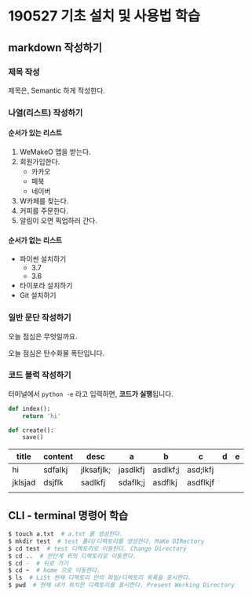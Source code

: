 # 190527 기초 설치 및 사용법 학습

## markdown 작성하기

### 제목 작성

제목은, Semantic 하게 작성한다.

### 나열(리스트) 작성하기

#### 순서가 있는 리스트

1. WeMakeO 앱을 받는다.
2. 회원가입한다.
   * 카카오
   * 페북
   * 네이버
3. W카페를 찾는다.
4. 커피를 주문한다.
5. 알림이 오면 픽업하러 간다.

#### 순서가 없는 리스트

* 파이썬 설치하기
  * 3.7
  * 3.6
* 타이포라 설치하기
* Git 설치하기

### 일반 문단 작성하기

오늘 점심은 무엇일까요. 

오늘 점심은 탄수화물 폭탄입니다.

### 코드 블럭 작성하기

터미널에서 `python -e` 라고 입력하면, **코드가 실행**됩니다.

```python
def index():
	return 'hi'

def create():
    save()
```



| title   | content | desc       | a        | b        | c        | d    | e    |
| ------- | ------- | ---------- | -------- | -------- | -------- | ---- | ---- |
| hi      | sdfalkj | jlksafjlk; | jasdlkfj | asdlkf;j | asd;lkfj |      |      |
| jklsjad | dsjflk  | sadlkfj    | sdaflk;j | asdflkj  | asdflkjf |      |      |
|         |         |            |          |          |          |      |      |



## CLI - terminal 명령어 학습

```sh
$ touch a.txt  # a.txt 를 생성한다.
$ mkdir test  # test 폴더/디렉토리를 생성한다. MaKe DIRectory
$ cd test  # test 디렉토리로 이동한다. Change Directory
$ cd ..  # 한단계 위의 디렉토리로 이동한다.
$ cd -  # 뒤로 가기
$ cd ~  # home 으로 이동한다.
$ ls  # LiSt 현재 디렉토리 안의 파일/디렉토리 목록을 표시한다.
$ pwd  # 현재 내가 위치한 디렉토리를 표시한다. Present Working Directory
```

